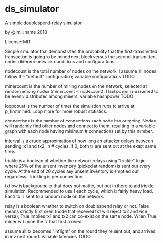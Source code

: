 # ds_simulator
A simple doublespend-relay simulator

by @im_uname 2018

License: MIT

Simple simulator that demonstrates the probability that the
first-transmitted transaction is going to be mined next block versus the
second-transmitted, under different network conditions and
configurations.

nodecount is the total number of nodes on the network. I assume all nodes
follow the "default" configuration; variable configurations TODO
 
minercount is the number of mining nodes on the network, selected at
random among nodes (minercount < nodecount). Hashpower is assumed to be
evenly distributed among miners; variable hashpower TODO

loopcount is the number of times the simulation runs to arrive at
p_firstmined. Loop more for more robust statistics.

connections is the number of connections each node has outgoing. Nodes
will randomly find other nodes and connect to them, resulting in a
variable graph with each node having minimum # connections set by this
number.

interval is a crude approximation of how long an attacker delays between
sending tx1 and tx2, in # cycles. If 0, both tx are sent out at the exact
same time. 
 
trickle is a boolean of whether the network relays using "trickle" logic
where 25% of the unsent inventory (picked at random) is sent out every cycle. At
the end of 20 cycles any unsent inventory is emptied out regardless.
Trickling is per connection.
 
txflow is background tx that does not matter, but put in there to aid
trickle simulation. Recommended to use 1 each cycle, which is fairly
heavy load. Each tx is sent to a random node on the network.

relay is a boolean whether to switch on doublespend relay or not. False
means strictly first seen (node that received tx1 will reject tx2 and
vice versa); True implies tx1 and tx2 can co-exist on the same node. When
True, miner will mine the tx that first arrived.
 
assume all tx becomes "inflight" on the round they're sent out, and
arrives in inv next round. Variable latencies TODO
